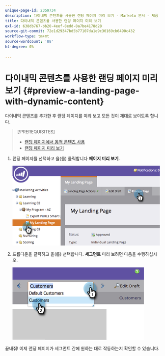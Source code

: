 ```yaml
---
unique-page-id: 2359734
description: 다이내믹 콘텐츠를 사용한 랜딩 페이지 미리 보기 - Marketo 문서 - 제품 설명서
title: 다이내믹 콘텐츠를 사용한 랜딩 페이지 미리 보기
exl-id: 638db767-bb20-4eef-8edd-8a7be4178d28
source-git-commit: 72e1d29347bd5b77107da1e9c30169cb6490c432
workflow-type: tm+mt
source-wordcount: '88'
ht-degree: 0%

---
```


# 다이내믹 콘텐츠를 사용한 랜딩 페이지 미리 보기 {#preview-a-landing-page-with-dynamic-content}

다이내믹 콘텐츠를 추가한 후 랜딩 페이지를 미리 보고 모든 것이 제대로 보이도록 합니다.

>[!PREREQUISITES]
>
>* [랜딩 페이지에서 동적 콘텐츠 사용](/help/marketo/product-docs/demand-generation/landing-pages/personalizing-landing-pages/use-dynamic-content-in-a-landing-page.md)
>* [랜딩 페이지 미리 보기](/help/marketo/product-docs/demand-generation/landing-pages/landing-page-actions/preview-a-landing-page.md)


1. 랜딩 페이지를 선택하고 을(를) 클릭합니다 **페이지 미리 보기**.

   ![](assets/image2014-9-17-16-3a9-3a55.png)

1. 드롭다운을 클릭하고 을(를) 선택합니다. **세그먼트** 미리 보려면 다음을 수행하십시오.

   ![](assets/image2014-9-25-15-3a34-3a40.png)

끝내줘! 이제 랜딩 페이지가 세그먼트 간에 원하는 대로 작동하는지 확인할 수 있습니다.
